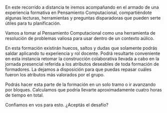 En este recorrido a distancia te iremos acompañando en el armado de una experiencia formativa en Pensamiento Computacional, compartiéndote algunas lecturas, herramientas y preguntas disparadoras que pueden serte útiles para tu planificación.

Vamos a tomar al Pensamiento Computacional como una herramienta de resolución de problemas valiosa para usar dentro de un contexto aúlico.

En esta formación existirán huecos, saltos y dudas que solamente podrás saldar aplicando tu experiencia y rol docente. Podrá resultarte conveniente en esta instancia retomar la construcción colaborativa llevada a cabo en la jornada presencial referida a los atributos deseables de toda formación de formadores. La dejamos a disposición para que puedas repasar cuáles fueron los atributos más valorados por el grupo.

Podrás hacer esta parte de la formación en un solo tramo o ir avanzando por bloques. Calculamos que podría llevarte aproximadamente cuatro horas de tiempo en total.

Confiamos en vos para esto. ¿Aceptás el desafío?
